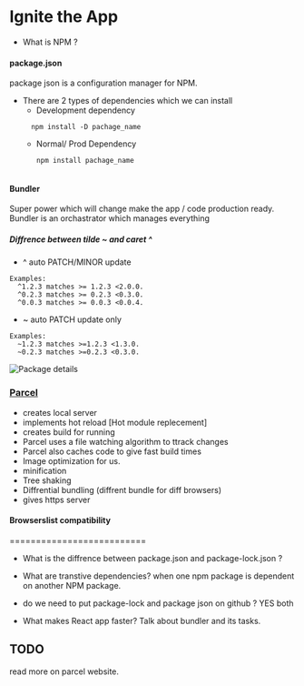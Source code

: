 # Ignite the App

 - What is NPM ?


 #### package.json

 package json is a configuration manager for NPM.

 - There are 2 types of dependencies which we can install 
   - Development dependency
    ```
      npm install -D pachage_name
   ```
   - Normal/ Prod Dependency
      ```
      npm install pachage_name
   ```

#### Bundler 
Super power which will change make the app / code production ready. Bundler is an orchastrator which manages everything

##### Diffrence between tilde ~ and caret ^
  -  ^ auto PATCH/MINOR update 
  ```
  Examples:
    ^1.2.3 matches >= 1.2.3 <2.0.0.
    ^0.2.3 matches >= 0.2.3 <0.3.0.
    ^0.0.3 matches >= 0.0.3 <0.0.4.
  ```



  -  ~  auto PATCH update only 
  ```
  Examples:
    ~1.2.3 matches >=1.2.3 <1.3.0.
    ~0.2.3 matches >=0.2.3 <0.3.0.
  ```

 ![Package details](https://media.geeksforgeeks.org/wp-content/uploads/semver.png)

### [Parcel](www.parceljs.org)

  - creates local server
  - implements hot reload [Hot module replecement]
  - creates build for running
  - Parcel uses a file watching algorithm to ttrack changes
  - Parcel also caches code to give fast build times
  - Image optimization for us.
  - minification
  - Tree shaking
  - Diffrential bundling (diffrent bundle for diff browsers)
  - gives https server


#### Browserslist  compatibility
==========================

- What is the diffrence between package.json and package-lock.json ?

 - What are transtive dependencies?
   when one npm package is dependent on another NPM package. 

- do we need to put package-lock and package json on github ?
  YES both


- What makes React app faster?
  Talk about bundler and its tasks.

## TODO

read more on parcel website.
